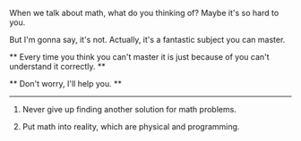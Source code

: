 When we talk about math, what do you thinking of? Maybe it's so hard to you.

But I'm gonna say, it's not. Actually, it's a fantastic subject you can master.

** Every time you think you can't master it is just because of you can't understand it correctly. **  

** Don't worry, I'll help you. **

___

1. Never give up finding another solution for math problems.

2. Put math into reality, which are physical and programming.